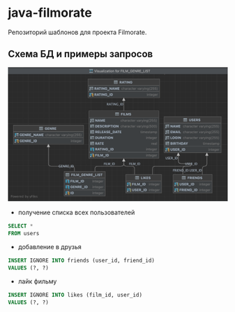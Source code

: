 # java-filmorate
Репозиторий шаблонов для проекта Filmorate.

## Схема БД и примеры запросов
<a>
<img src="sql_schema.jpg" />
</a>

* получение списка всех пользователей
```SQL
SELECT *
FROM users
```
* добавление в друзья
```SQL
INSERT IGNORE INTO friends (user_id, friend_id)
VALUES (?, ?)
```
* лайк фильму
```SQL
INSERT IGNORE INTO likes (film_id, user_id)
VALUES (?, ?)
```

